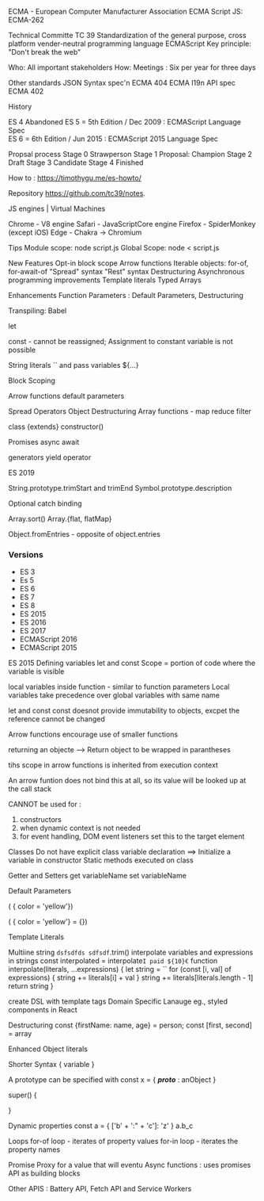 ECMA - European Computer Manufacturer Association 
ECMA Script 
JS: ECMA-262

Technical Committe TC 39
  Standardization of the general purpose, cross platform vender-neutral programming language ECMAScript
  Key principle: "Don't break the web"

Who: All important stakeholders
How: Meetings : Six per year for three days

Other standards
  JSON Syntax spec'n ECMA 404
  ECMA I19n API spec ECMA 402

History

   ES 4 Abandoned
   ES 5 = 5th Edition / Dec 2009 : ECMAScript Language Spec  
   ES 6 = 6th Edition / Jun 2015 : ECMAScript 2015 Language Spec

Propsal process
  Stage 0  Strawperson
  Stage 1  Proposal: Champion
  Stage 2  Draft
  Stage 3  Candidate
  Stage 4  Finished

How to : https://timothygu.me/es-howto/

Repository
https://github.com/tc39/notes.

JS engines | Virtual Machines
   
   Chrome - V8 engine
   Safari - JavaScriptCore engine
   Firefox - SpiderMonkey (except iOS)
   Edge - Chakra -> Chromium

Tips
Module scope: node script.js
Global Scope: node < script.js

New Features
   Opt-in block scope
   Arrow functions
   Iterable objects: for-of, for-await-of
   "Spread" syntax
   "Rest" syntax
   Destructuring
   Asynchronous programming improvements
   Template literals
   Typed Arrays

Enhancements
   Function Parameters : Default Parameters, Destructuring
   
Transpiling: Babel  

let

const - cannot be reassigned; Assignment to constant  variable is not possible

String literals  `` and pass variables ${...}

Block Scoping

Arrow functions  default parameters

Spread Operators    Object Destructuring       Array functions - map reduce filter  


class <Name>  {extends}
 constructor()

Promises
async await

generators 
yield operator


ES 2019

String.prototype.trimStart and trimEnd
Symbol.prototype.description

Optional catch binding

Array.sort()
Array.{flat, flatMap}

Object.fromEntries - opposite of object.entries

### Versions
- ES 3
- Es 5
- ES 6
- ES 7
- ES 8
- ES 2015
- ES 2016
- ES 2017
- ECMAScript 2016
- ECMAScript 2015

ES 2015
Defining variables
let and const
Scope = portion of code where the variable is visible

local variables inside function - similar to function parameters
Local variables take precedence over global variables with same name

let and const
const doesnot provide immutability to objects, excpet the reference cannot be changed

Arrow functions
  encourage use of smaller functions

  returning an objecte --> Return object to be wrapped in parantheses

  tihs scope in arrow functions is inherited from execution context

  An arrow funtion does not bind this at all, so its value will be looked up at the call stack

  CANNOT be used for :

  1. constructors
  2. when dynamic context is not needed
  3. for event handling, DOM event listeners set this to the target element

Classes
   Do not have explicit class variable declaration ==> Initialize a variable in constructor
   Static methods executed on class

   Getter and Setters
   get variableName
   set variableName

Default Parameters

   ( { color = 'yellow'})

   ( { color = 'yellow'} = {})

Template Literals

  Multiine string  `dsfsdfds sdfsdf`.trim()
  interpolate variables and expressions in strings  const interpolated = interpolate`I paid ${10}€`
           function interpolate(literals, ...expressions) {
              let string = ``
              for (const [i, val] of expressions) {
              string += literals[i] + val
              }
              string += literals[literals.length - 1]
              return string
            }

  create DSL with template tags  Domain Specific Lanauge eg., styled components in React


Destructuring
 const {firstName: name, age} = person;
 const [first, second] = array

Enhanced Object literals 

Shorter Syntax
 {
  variable
 }

 A prototype can be specified with 
 const x = {
   ___proto___ : anObject
 }

 super() {

 }

 Dynamic properties 
   const a = {
     ['b' + ':" + 'c']: 'z'
   }
   a.b_c

Loops
  for-of loop - iterates of property values
  for-in loop - iterates the property names

Promise
  Proxy for a value that will eventu
  Async functions : uses promises API as building blocks

  Other APIS : Battery API, Fetch API and Service Workers

